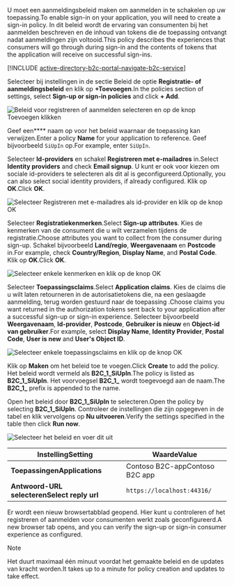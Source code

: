 <span data-ttu-id="d8c12-101">U moet een aanmeldingsbeleid maken om aanmelden in te schakelen op uw toepassing.</span><span class="sxs-lookup"><span data-stu-id="d8c12-101">To enable sign-in on your application, you will need to create a sign-in policy.</span></span> <span data-ttu-id="d8c12-102">In dit beleid wordt de ervaring van consumenten bij het aanmelden beschreven en de inhoud van tokens die de toepassing ontvangt nadat aanmeldingen zijn voltooid.</span><span class="sxs-lookup"><span data-stu-id="d8c12-102">This policy describes the experiences that consumers will go through during sign-in and the contents of tokens that the application will receive on successful sign-ins.</span></span>

[!INCLUDE [active-directory-b2c-portal-navigate-b2c-service](active-directory-b2c-portal-navigate-b2c-service.md)]

<span data-ttu-id="d8c12-103">Selecteer bij instellingen in de sectie Beleid de optie **Registratie- of aanmeldingsbeleid** en klik op **+Toevoegen**.</span><span class="sxs-lookup"><span data-stu-id="d8c12-103">In the policies section of settings, select **Sign-up or sign-in policies** and click **+ Add**.</span></span>

![Beleid voor registreren of aanmelden selecteren en op de knop Toevoegen klikken](media/active-directory-b2c-create-sign-in-sign-up-policy/add-b2c-signup-signin-policy.png)

<span data-ttu-id="d8c12-105">Geef een**** naam op voor het beleid waarnaar de toepassing kan verwijzen.</span><span class="sxs-lookup"><span data-stu-id="d8c12-105">Enter a policy **Name** for your application to reference.</span></span> <span data-ttu-id="d8c12-106">Geef bijvoorbeeld `SiUpIn` op.</span><span class="sxs-lookup"><span data-stu-id="d8c12-106">For example, enter `SiUpIn`.</span></span>

<span data-ttu-id="d8c12-107">Selecteer **Id-providers** en schakel **Registreren met e-mailadres** in.</span><span class="sxs-lookup"><span data-stu-id="d8c12-107">Select **Identity providers** and check **Email signup**.</span></span> <span data-ttu-id="d8c12-108">U kunt er ook voor kiezen om sociale id-providers te selecteren als dit al is geconfigureerd.</span><span class="sxs-lookup"><span data-stu-id="d8c12-108">Optionally, you can also select social identity providers, if already configured.</span></span> <span data-ttu-id="d8c12-109">Klik op **OK**.</span><span class="sxs-lookup"><span data-stu-id="d8c12-109">Click **OK**.</span></span>

![Selecteer Registreren met e-mailadres als id-provider en klik op de knop OK](media/active-directory-b2c-create-sign-in-sign-up-policy/add-b2c-signup-signin-identity-providers.png)

<span data-ttu-id="d8c12-111">Selecteer **Registratiekenmerken**.</span><span class="sxs-lookup"><span data-stu-id="d8c12-111">Select **Sign-up attributes**.</span></span> <span data-ttu-id="d8c12-112">Kies de kenmerken van de consument die u wilt verzamelen tijdens de registratie.</span><span class="sxs-lookup"><span data-stu-id="d8c12-112">Choose attributes you want to collect from the consumer during sign-up.</span></span> <span data-ttu-id="d8c12-113">Schakel bijvoorbeeld **Land/regio**, **Weergavenaam** en **Postcode** in.</span><span class="sxs-lookup"><span data-stu-id="d8c12-113">For example, check **Country/Region**, **Display Name**, and **Postal Code**.</span></span> <span data-ttu-id="d8c12-114">Klik op **OK**.</span><span class="sxs-lookup"><span data-stu-id="d8c12-114">Click **OK**.</span></span>

![Selecteer enkele kenmerken en klik op de knop OK](media/active-directory-b2c-create-sign-in-sign-up-policy/add-b2c-signup-signin-sign-up-attributes.png)

<span data-ttu-id="d8c12-116">Selecteer **Toepassingsclaims**.</span><span class="sxs-lookup"><span data-stu-id="d8c12-116">Select **Application claims**.</span></span> <span data-ttu-id="d8c12-117">Kies de claims die u wilt laten retourneren in de autorisatietokens die, na een geslaagde aanmelding, terug worden gestuurd naar de toepassing .</span><span class="sxs-lookup"><span data-stu-id="d8c12-117">Choose claims you want returned in the authorization tokens sent back to your application after a successful sign-up or sign-in experience.</span></span> <span data-ttu-id="d8c12-118">Selecteer bijvoorbeeld **Weergavenaam**, **Id-provider**, **Postcode**, **Gebruiker is nieuw** en **Object-id van gebruiker**.</span><span class="sxs-lookup"><span data-stu-id="d8c12-118">For example, select **Display Name**, **Identity Provider**, **Postal Code**, **User is new** and **User's Object ID**.</span></span>

![Selecteer enkele toepassingsclaims en klik op de knop OK](media/active-directory-b2c-create-sign-in-sign-up-policy/add-b2c-signup-signin-application-claims.png)

<span data-ttu-id="d8c12-120">Klik op **Maken** om het beleid toe te voegen.</span><span class="sxs-lookup"><span data-stu-id="d8c12-120">Click **Create** to add the policy.</span></span> <span data-ttu-id="d8c12-121">Het beleid wordt vermeld als **B2C_1_SiUpln**.</span><span class="sxs-lookup"><span data-stu-id="d8c12-121">The policy is listed as **B2C_1_SiUpIn**.</span></span> <span data-ttu-id="d8c12-122">Het voorvoegsel **B2C_1_** wordt toegevoegd aan de naam.</span><span class="sxs-lookup"><span data-stu-id="d8c12-122">The **B2C_1_** prefix is appended to the name.</span></span>

<span data-ttu-id="d8c12-123">Open het beleid door **B2C_1_SiUpln** te selecteren.</span><span class="sxs-lookup"><span data-stu-id="d8c12-123">Open the policy by selecting **B2C_1_SiUpIn**.</span></span> <span data-ttu-id="d8c12-124">Controleer de instellingen die zijn opgegeven in de tabel en klik vervolgens op **Nu uitvoeren**.</span><span class="sxs-lookup"><span data-stu-id="d8c12-124">Verify the settings specified in the table then click **Run now**.</span></span>

![Selecteer het beleid en voer dit uit](media/active-directory-b2c-create-sign-in-sign-up-policy/run-b2c-signup-signin-policy.png)

| <span data-ttu-id="d8c12-126">Instelling</span><span class="sxs-lookup"><span data-stu-id="d8c12-126">Setting</span></span>      | <span data-ttu-id="d8c12-127">Waarde</span><span class="sxs-lookup"><span data-stu-id="d8c12-127">Value</span></span>  |
| ------------ | ------ |
| <span data-ttu-id="d8c12-128">**Toepassingen**</span><span class="sxs-lookup"><span data-stu-id="d8c12-128">**Applications**</span></span> | <span data-ttu-id="d8c12-129">Contoso B2C-app</span><span class="sxs-lookup"><span data-stu-id="d8c12-129">Contoso B2C app</span></span> |
| <span data-ttu-id="d8c12-130">**Antwoord-URL selecteren**</span><span class="sxs-lookup"><span data-stu-id="d8c12-130">**Select reply url**</span></span> | `https://localhost:44316/` |

<span data-ttu-id="d8c12-131">Er wordt een nieuw browsertabblad geopend. Hier kunt u controleren of het registreren of aanmelden voor consumenten werkt zoals geconfigureerd.</span><span class="sxs-lookup"><span data-stu-id="d8c12-131">A new browser tab opens, and you can verify the sign-up or sign-in consumer experience as configured.</span></span>

> [!NOTE]
> <span data-ttu-id="d8c12-132">Het duurt maximaal één minuut voordat het gemaakte beleid en de updates van kracht worden.</span><span class="sxs-lookup"><span data-stu-id="d8c12-132">It takes up to a minute for policy creation and updates to take effect.</span></span>
>